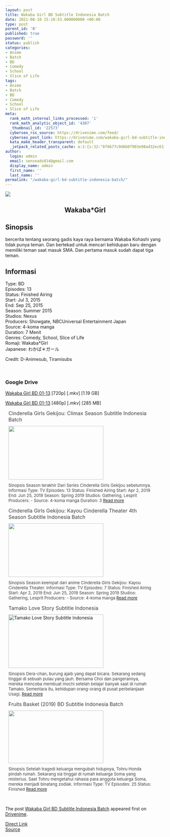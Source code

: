```yaml
---
layout: post
title: Wakaba Girl BD Subtitle Indonesia Batch
date: 2021-08-10 15:10:53.000000000 +00:00
type: post
parent_id: '0'
published: true
password: ''
status: publish
categories:
- Anime
- Batch
- BD
- Comedy
- School
- Slice of Life
tags:
- Anime
- Batch
- BD
- Comedy
- School
- Slice of Life
meta:
  rank_math_internal_links_processed: '1'
  rank_math_analytic_object_id: '4307'
  _thumbnail_id: '22573'
  cyberseo_rss_source: https://drivenime.com/feed/
  cyberseo_post_link: https://drivenime.com/wakaba-girl-bd-subtitle-indonesia-batch-1/
  kata_make_header_transparent: default
  _jetpack_related_posts_cache: a:1:{s:32:"8f6677c9d6b0f903e98ad32ec61f8deb";a:2:{s:7:"expires";i:1656813382;s:7:"payload";a:3:{i:0;a:1:{s:2:"id";i:27049;}i:1;a:1:{s:2:"id";i:27051;}i:2;a:1:{s:2:"id";i:27053;}}}}
author:
  login: admin
  email: senseads014@gmail.com
  display_name: admin
  first_name: ''
  last_name: ''
permalink: "/wakaba-girl-bd-subtitle-indonesia-batch/"
---
```

<p><img src="{{ site.baseurl }}/assets/2021/08/Wakaba%2BGirl%2BBD%2BSubtitle%2BIndonesia%2BBatch.jpg" border="0" data-original-width="1046" data-original-height="720" /></p>
<h2 style="text-align: center;">Wakaba*Girl</h2>
<h2>Sinopsis</h2>
<p>bercerita tentang seorang gadis kaya raya bernama Wakaba Kohashi yang tidak punya teman. Dan bertekad untuk mencari kehidupan baru dengan memiliki teman saat masuk SMA. Dan pertama masuk sudah dapat tiga teman.</p>
<h2>Informasi</h2>
<p>Type: BD<br />
Episodes: 13<br />
Status: Finished Airing<br />
Start: Jul 3, 2015<br />
End: Sep 25, 2015<br />
Season: Summer 2015<br />
Studios: Nexus<br />
Producers: Showgate, NBCUniversal Entertainment Japan<br />
Source: 4-koma manga<br />
Duration: 7 Menit<br />
Genres: Comedy, School, Slice of Life<br />
Romaji: Wakaba*Girl<br />
Japanese: わかば＊ガール</p>
<p>Credit: D-Animesub, Tiramisubs</p>
<p>&nbsp;</p>
<h3>Google Drive</h3>
<p><a href="https://drive.google.com/open?id=1RdLvA-8zK6dqvW8OWoV6ZLTb7yBpfMRd">Wakaba Girl BD 01-13</a> [720p] [.mkv] [1.19 GB]</p>
<p><a href="https://drive.google.com/open?id=1vyap-KjtcQ27Do1dtaia9x_08i9mTs5L">Wakaba Girl BD 01-13</a> [480p] [.mkv] [285 MB]</p>
<div class="related-post grid">
<div class="post-list ">
<div class="item"> <a class="title post_title" href="https://drivenime.com/cinderella-girls-gekijou-climax-season-sub-indonesia-1/"> Cinderella Girls Gekijou: Climax Season Subtitle Indonesia Batch </a>
<div class="thumb post_thumb"> <a href="https://drivenime.com/cinderella-girls-gekijou-climax-season-sub-indonesia-1/"> <img width="300" height="169" src="{{ site.baseurl }}/assets/2021/08/Cinderella-Girls-Gekijou-Climax-Season-Subtitle-Indonesia-Batch-300x169.jpg" class="attachment-medium size-medium wp-post-image" alt="" loading="lazy" srcset="https://drivenime.com/wp-content/uploads/2019/07/Cinderella-Girls-Gekijou-Climax-Season-Subtitle-Indonesia-Batch-300x169.jpg 300w, https://drivenime.com/wp-content/uploads/2019/07/Cinderella-Girls-Gekijou-Climax-Season-Subtitle-Indonesia-Batch-768x432.jpg 768w, https://drivenime.com/wp-content/uploads/2019/07/Cinderella-Girls-Gekijou-Climax-Season-Subtitle-Indonesia-Batch.jpg 1024w, https://drivenime.com/wp-content/uploads/2019/07/Cinderella-Girls-Gekijou-Climax-Season-Subtitle-Indonesia-Batch-150x84.jpg 150w" sizes="(max-width: 300px) 100vw, 300px" /> </a> </div>
<p class="excerpt post_excerpt"> Sinopsis Season terakhir Dari Series Cinderella Girls Gekijou sebelumnya. Informasi Type: TV Episodes: 13 Status: Finished Airing Start: Apr 2, 2019 End: Jun 25, 2019 Season: Spring 2019 Studios: Gathering, Lesprit Producers: - Source: 4-koma manga Duration: 3 <a class="read-more" href="https://drivenime.com/cinderella-girls-gekijou-climax-season-sub-indonesia-1/"> Read more</a> </p>
</p></div>
<div class="item"> <a class="title post_title" href="https://drivenime.com/cinderella-girls-gekijou-kayou-cinderella-theater-4th-season-sub-indonesia/"> Cinderella Girls Gekijou: Kayou Cinderella Theater 4th Season Subtitle Indonesia Batch </a>
<div class="thumb post_thumb"> <a href="https://drivenime.com/cinderella-girls-gekijou-kayou-cinderella-theater-4th-season-sub-indonesia/"> <img width="300" height="169" src="{{ site.baseurl }}/assets/2021/08/Cinderella-Girls-Gekijou-Kayou-Cinderella-Theater-4th-Season-Subtitle-Indonesia-Batch-300x169.jpg" class="attachment-medium size-medium wp-post-image" alt="" loading="lazy" srcset="https://drivenime.com/wp-content/uploads/2019/07/Cinderella-Girls-Gekijou-Kayou-Cinderella-Theater-4th-Season-Subtitle-Indonesia-Batch-300x169.jpg 300w, https://drivenime.com/wp-content/uploads/2019/07/Cinderella-Girls-Gekijou-Kayou-Cinderella-Theater-4th-Season-Subtitle-Indonesia-Batch-768x432.jpg 768w, https://drivenime.com/wp-content/uploads/2019/07/Cinderella-Girls-Gekijou-Kayou-Cinderella-Theater-4th-Season-Subtitle-Indonesia-Batch-1024x576.jpg 1024w, https://drivenime.com/wp-content/uploads/2019/07/Cinderella-Girls-Gekijou-Kayou-Cinderella-Theater-4th-Season-Subtitle-Indonesia-Batch-150x84.jpg 150w, https://drivenime.com/wp-content/uploads/2019/07/Cinderella-Girls-Gekijou-Kayou-Cinderella-Theater-4th-Season-Subtitle-Indonesia-Batch.jpg 1920w" sizes="(max-width: 300px) 100vw, 300px" /> </a> </div>
<p class="excerpt post_excerpt"> Sinopsis Season keempat dari anime Cinderella Girls Gekijou: Kayou Cinderella Theater. Informasi Type: TV Episodes: 7 Status: Finished Airing Start: Apr 2, 2019 End: Jun 25, 2019 Season: Spring 2019 Studios: Gathering, Lesprit Producers: - Source: 4-koma manga <a class="read-more" href="https://drivenime.com/cinderella-girls-gekijou-kayou-cinderella-theater-4th-season-sub-indonesia/"> Read more</a> </p>
</p></div>
<div class="item"> <a class="title post_title" href="https://drivenime.com/tamako-love-story-subtitle-indonesia-2/"> Tamako Love Story Subtitle Indonesia </a>
<div class="thumb post_thumb"> <a href="https://drivenime.com/tamako-love-story-subtitle-indonesia-2/"> <img width="300" height="169" src="{{ site.baseurl }}/assets/2021/08/Tamako-Love-Story-Subtitle-Indonesia-300x169.jpg" class="attachment-medium size-medium wp-post-image" alt="Tamako Love Story Subtitle Indonesia" loading="lazy" srcset="https://drivenime.com/wp-content/uploads/2017/07/Tamako-Love-Story-Subtitle-Indonesia-300x169.jpg 300w, https://drivenime.com/wp-content/uploads/2017/07/Tamako-Love-Story-Subtitle-Indonesia-768x432.jpg 768w, https://drivenime.com/wp-content/uploads/2017/07/Tamako-Love-Story-Subtitle-Indonesia-1024x576.jpg 1024w, https://drivenime.com/wp-content/uploads/2017/07/Tamako-Love-Story-Subtitle-Indonesia-150x84.jpg 150w, https://drivenime.com/wp-content/uploads/2017/07/Tamako-Love-Story-Subtitle-Indonesia.jpg 1280w" sizes="(max-width: 300px) 100vw, 300px" /> </a> </div>
<p class="excerpt post_excerpt"> Sinopsis Dera-chan, burung ajaib yang dapat bicara. Sekarang sedang tinggal di sebuah pulau yang jauh. Bersama Choi dan pangerannya, mereka mencoba membuat mochi setelah belajar banyak saat di rumah Tamako. Sementara itu, kehidupan orang-orang di pusat perbelanjaan Usagi, <a class="read-more" href="https://drivenime.com/tamako-love-story-subtitle-indonesia-2/"> Read more</a> </p>
</p></div>
<div class="item"> <a class="title post_title" href="https://drivenime.com/fruits-basket-2019-bd-subtitle-indonesia-batch-2/"> Fruits Basket (2019) BD Subtitle Indonesia Batch </a>
<div class="thumb post_thumb"> <a href="https://drivenime.com/fruits-basket-2019-bd-subtitle-indonesia-batch-2/"> <img width="300" height="166" src="{{ site.baseurl }}/assets/2021/08/Fruits-Basket-2019-BD-Subtitle-Indonesia-Batch-300x166.jpg" class="attachment-medium size-medium wp-post-image" alt="" loading="lazy" srcset="https://drivenime.com/wp-content/uploads/2020/04/Fruits-Basket-2019-BD-Subtitle-Indonesia-Batch-300x166.jpg 300w, https://drivenime.com/wp-content/uploads/2020/04/Fruits-Basket-2019-BD-Subtitle-Indonesia-Batch-150x83.jpg 150w, https://drivenime.com/wp-content/uploads/2020/04/Fruits-Basket-2019-BD-Subtitle-Indonesia-Batch.jpg 640w" sizes="(max-width: 300px) 100vw, 300px" /> </a> </div>
<p class="excerpt post_excerpt"> Sinopsis Setelah tragedi keluarga mengubah hidupnya, Tohru Honda pindah rumah. Sekarang sia tinggal di rumah keluarga Soma yang misterius. Saat Tohru mengetahui rahasia para anggota keluarga Soma, mereka menjadi binatang zodiak. Informasi Type: TV Episodes: 25 Status: Finished <a class="read-more" href="https://drivenime.com/fruits-basket-2019-bd-subtitle-indonesia-batch-2/"> Read more</a> </p>
</p></div>
</p></div>
<p> <script> </script><br />
<style> .related-post{} .related-post .post-list{ text-align:left; } .related-post .post-list .item{ margin:10px; padding:0px; } .related-post .headline{ font-size:18px !important; color:#999999 !important; } .related-post .post-list .item .post_title{ font-size:16px; color:#3f3f3f; margin:10px 0px; padding:0px; display: block; text-decoration: none; } .related-post .post-list .item .post_thumb{ max-height:220px; margin:10px 0px; padding:0px; display: block; } .related-post .post-list .item .post_excerpt{ font-size:13px; color:#3f3f3f; margin:10px 0px; padding:0px; display: block; text-decoration: none; } @media only screen and (min-width: 1024px ){ .related-post .post-list .item{ width: 45%; } } @media only screen and ( min-width: 768px ) and ( max-width: 1023px ) { .related-post .post-list .item{ width: 90%; } } @media only screen and ( min-width: 0px ) and ( max-width: 767px ){ .related-post .post-list .item{ width: 90%; } } </style>
</p></div>
<p>The post <a rel="nofollow" href="https://drivenime.com/wakaba-girl-bd-subtitle-indonesia-batch-1/">Wakaba Girl BD Subtitle Indonesia Batch</a> appeared first on <a rel="nofollow" href="https://drivenime.com">Drivenime</a>.</p>
<link rel="stylesheet" href="https://cdnjs.cloudflare.com/ajax/libs/font-awesome/4.7.0/css/font-awesome.min.css" />
<div class="divbtn"> <a href="https://handymansurrender.com/fihup8buzv?key=94550f7ce39444073321dde3b8782f97" class="btn"><i class="fa fa-download"></i> Direct Link</a> <br /><a href="https://drivenime.com/wakaba-girl-bd-subtitle-indonesia-batch-1/">Source</a> </div>
